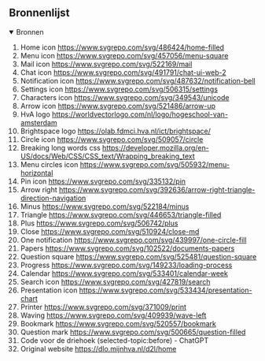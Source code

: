 ## Bronnenlijst

<details open>
  <summary>Bronnen</summary>

1. Home icon https://www.svgrepo.com/svg/486424/home-filled
2. Menu icon https://www.svgrepo.com/svg/457056/menu-square
3. Mail icon https://www.svgrepo.com/svg/522169/mail
4. Chat icon https://www.svgrepo.com/svg/491791/chat-ui-web-2
5. Notification icon https://www.svgrepo.com/svg/487632/notification-bell
6. Settings icon https://www.svgrepo.com/svg/506315/settings
7. Characters icon https://www.svgrepo.com/svg/349543/unicode
8. Arrow icon https://www.svgrepo.com/svg/521486/arrow-up
9. HvA logo https://worldvectorlogo.com/nl/logo/hogeschool-van-amsterdam
10. Brightspace logo https://olab.fdmci.hva.nl/ict/brightspace/
11. Circle icon https://www.svgrepo.com/svg/509057/circle
12. Breaking long words css https://developer.mozilla.org/en-US/docs/Web/CSS/CSS_text/Wrapping_breaking_text
13. Menu circles icon https://www.svgrepo.com/svg/505932/menu-horizontal
14. Pin icon https://www.svgrepo.com/svg/335132/pin
15. Arrow right https://www.svgrepo.com/svg/392636/arrow-right-triangle-direction-navigation
16. Minus https://www.svgrepo.com/svg/522184/minus
17. Triangle https://www.svgrepo.com/svg/446653/triangle-filled
18. Plus https://www.svgrepo.com/svg/506742/plus
19. Close https://www.svgrepo.com/svg/510924/close-md
20. One notification https://www.svgrepo.com/svg/439997/one-circle-fill
21. Papers https://www.svgrepo.com/svg/102522/documents-papers
22. Question square https://www.svgrepo.com/svg/525481/question-square
23. Progress https://www.svgrepo.com/svg/149233/loading-process
24. Calendar https://www.svgrepo.com/svg/533401/calendar-week
25. Search icon https://www.svgrepo.com/svg/427819/search
26. Presentation icon https://www.svgrepo.com/svg/533434/presentation-chart
27. Printer https://www.svgrepo.com/svg/371009/print
28. Waving https://www.svgrepo.com/svg/409939/wave-left
29. Bookmark https://www.svgrepo.com/svg/520557/bookmark
30. Question mark https://www.svgrepo.com/svg/500665/question-filled
31. Code voor de driehoek (selected-topic:before) -  ChatGPT
32. Original website https://dlo.mijnhva.nl/d2l/home

</details>
